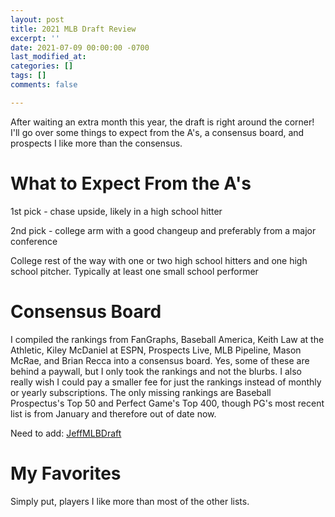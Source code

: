 ```yaml
---
layout: post
title: 2021 MLB Draft Review
excerpt: ''
date: 2021-07-09 00:00:00 -0700
last_modified_at: 
categories: []
tags: []
comments: false

---
```

After waiting an extra month this year, the draft is right around the corner! I'll go over some things to expect from the A's, a consensus board, and prospects I like more than the consensus.

# What to Expect From the A's

1st pick - chase upside, likely in a high school hitter

2nd pick - college arm with a good changeup and preferably from a major conference

College rest of the way with one or two high school hitters and one high school pitcher. Typically at least one small school performer

# Consensus Board

I compiled the rankings from FanGraphs, Baseball America, Keith Law at the Athletic, Kiley McDaniel at ESPN, Prospects Live, MLB Pipeline, Mason McRae, and Brian Recca into a consensus board. Yes, some of these are behind a paywall, but I only took the rankings and not the blurbs. I also really wish I could pay a smaller fee for just the rankings instead of monthly or yearly subscriptions. The only missing rankings are Baseball Prospectus's Top 50 and Perfect Game's Top 400, though PG's most recent list is from January and therefore out of date now.

Need to add: [JeffMLBDraft](https://mlbdraftnow.blogspot.com/)

# My Favorites

Simply put, players I like more than most of the other lists.